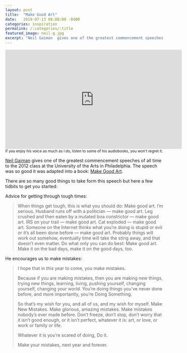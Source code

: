 ```yaml
---
layout: post
title:  "Make Good Art"
date:   2019-07-13 08:08:08 -0400
categories: inspiration
permalink: /:categories/:title
featured_image: neil-g.jpg
excerpt: "Neil Gaiman  gives one of the greatest commencement speeches of all time"
---
```

<div class="video-responsive">
    <iframe title="youtubeMakeGoodArt" width="560" height="315" src="https://www.youtube.com/embed/ikAb-NYkseI" frameborder="0" allow="accelerometer; autoplay; encrypted-media; gyroscope; picture-in-picture" allowfullscreen></iframe>
</div>
<small>If you enjoy his voice as much as I do, listen to some of his audiobooks, you won't regret it.</small>

<a href="https://amzn.to/2jNec3p" target="_blank" rel="noreferrer">Neil Gaiman</a>  gives one of the greatest commencement speeches of all time to the 2012 class at the University of the Arts in Philadelphia. The speech was so good it was adapted into a book: <a href="https://amzn.to/2jNfECT" target="_blank" rel="noreferrer">Make Good Art</a>.

There are so many good things to take form this speech but here a few tidbits to get you started:

Advice for getting through tough times:

> When things get tough, this is what you should do: Make good art. I’m serious. Husband runs off with a politician — make good art. Leg crushed and then eaten by a mutated boa constrictor — make good art. IRS on your trail — make good art. Cat exploded — make good art. Someone on the Internet thinks what you’re doing is stupid or evil or it’s all been done before — make good art. Probably things will work out somehow, eventually time will take the sting away, and that doesn’t even matter. Do what only you can do best: Make good art. Make it on the bad days, make it on the good days, too.

He encourages us to make mistakes:

> I hope that in this year to come, you make mistakes.
> 
> Because if you are making mistakes, then you are making new things, trying new things, learning, living, pushing yourself, changing yourself, changing your world. You’re doing things you’ve never done before, and more importantly, you’re Doing Something.
> 
> So that’s my wish for you, and all of us, and my wish for myself. Make New Mistakes. Make glorious, amazing mistakes. Make mistakes nobody’s ever made before. Don’t freeze, don’t stop, don’t worry that it isn’t good enough, or it isn’t perfect, whatever it is: art, or love, or work or family or life.
> 
> Whatever it is you’re scared of doing, Do it.
> 
> Make your mistakes, next year and forever.